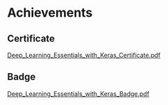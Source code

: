 

# Achievements
## Certificate
[Deep_Learning_Essentials_with_Keras_Certificate.pdf](https://prod-files-secure.s3.us-west-2.amazonaws.com/03e82b26-cccb-4906-bb56-adabcbdc0655/f5cf1405-8a02-49a4-beb6-3d50b033ba6e/Deep_Learning_Essentials_with_Keras_Certificate.pdf?X-Amz-Algorithm=AWS4-HMAC-SHA256&X-Amz-Content-Sha256=UNSIGNED-PAYLOAD&X-Amz-Credential=ASIAZI2LB466WQ55S6D6%2F20250330%2Fus-west-2%2Fs3%2Faws4_request&X-Amz-Date=20250330T004511Z&X-Amz-Expires=3600&X-Amz-Security-Token=IQoJb3JpZ2luX2VjEBcaCXVzLXdlc3QtMiJGMEQCICNzRSr3vAs60M3Po0T7%2FVDjCrauQ9f8h4X2VfMAznIUAiA3nGH0oHcSVVaygMKYUfTFuXeqTOkDj0aVd0BVNkVToyqIBAiA%2F%2F%2F%2F%2F%2F%2F%2F%2F%2F8BEAAaDDYzNzQyMzE4MzgwNSIMOAd%2FRVrTBjo8fP7%2BKtwDwcnhcs2FaIWul1Pa0U3%2FTGK4PxoQL35XlH%2BppDS5duneNf45V1QeaNMmxiKfOqOQ7%2FudYsN2cEDocDVYaf0npE5B8%2FjbyRFCb5IVEzQhR87uTJe8U%2F2hoxSSOe9bwGMz74CNqvbZj8o2pCwm%2BrlzSX%2BdEcGw78mBRXSqAZUF%2FZQJYVWfg5dsHude1%2BobbZGCx0wMbobP1SXkXs8jt0K5eYn5S2Amf%2FgTfK4iQH81xXNq32z126SGJXYMuMLXoUD2eCtssJndQlPSYoJ0Z9f1Hk%2Fzw4TmjNLilkn%2Bfx4hozVTJHVERpFE9sYlykQcfwWdQ8nJs0n%2BTiPZHToN3XKoesC8qKiJFyPmnouFBVLZUuaXsGVl99JQ6IACuWC1m0wRS6sM30q%2BeQiJy2Zn7jFgKMWH1bSFDendHeDP5EGbsFCwxYaHlkKGbBk0hHv9%2B8JD9k35s1sKq05WNfHlVgrj6%2Fmr%2FtUGo26m0lVIMHhKRA2Vwr0MOa9O3kHNqYRA5c8SL5c%2FGsUMmXIkHQ5v%2Fz1q%2FsLETZw12NMvRxC%2FeYtYZGeASkvQBjDV4%2BwTt2PE9%2BPhbY2foFM0GA0XDesC6kA8x3sS3Jl89%2Bzw%2BuEDxne1xBDV3byYeizWUzVdYDgw3P2hvwY6pgFO16b2570WA1Ezlg%2FOtzitq1eKUtQbJBOFJqpg7NkHG1Y0vavg1YiOCpXIFApwSkjNbF91BX6LHJe5QGesdp%2FsYdDNhfQTZHfxuk8LW2yWdi6aspS8dB0TMBw1a5PWYwpSE37pcq8vMCVBPdUvuwtpvIElhsORmiYJQkLWOTWefI7JBb0yvv7Rz2%2BWjCy53qdjB7obDrxblu8tW3m9tEVtsO5B%2BVI5&X-Amz-Signature=e32a1a49434d730a7506ae55d6b530979aa618ed98125e4d02554d46ffb6d262&X-Amz-SignedHeaders=host&x-id=GetObject)
## Badge
[Deep_Learning_Essentials_with_Keras_Badge.pdf](https://prod-files-secure.s3.us-west-2.amazonaws.com/03e82b26-cccb-4906-bb56-adabcbdc0655/5c209097-6d96-477f-a031-edc11aa6225f/Deep_Learning_Essentials_with_Keras_Badge.pdf?X-Amz-Algorithm=AWS4-HMAC-SHA256&X-Amz-Content-Sha256=UNSIGNED-PAYLOAD&X-Amz-Credential=ASIAZI2LB466WQ55S6D6%2F20250330%2Fus-west-2%2Fs3%2Faws4_request&X-Amz-Date=20250330T004511Z&X-Amz-Expires=3600&X-Amz-Security-Token=IQoJb3JpZ2luX2VjEBcaCXVzLXdlc3QtMiJGMEQCICNzRSr3vAs60M3Po0T7%2FVDjCrauQ9f8h4X2VfMAznIUAiA3nGH0oHcSVVaygMKYUfTFuXeqTOkDj0aVd0BVNkVToyqIBAiA%2F%2F%2F%2F%2F%2F%2F%2F%2F%2F8BEAAaDDYzNzQyMzE4MzgwNSIMOAd%2FRVrTBjo8fP7%2BKtwDwcnhcs2FaIWul1Pa0U3%2FTGK4PxoQL35XlH%2BppDS5duneNf45V1QeaNMmxiKfOqOQ7%2FudYsN2cEDocDVYaf0npE5B8%2FjbyRFCb5IVEzQhR87uTJe8U%2F2hoxSSOe9bwGMz74CNqvbZj8o2pCwm%2BrlzSX%2BdEcGw78mBRXSqAZUF%2FZQJYVWfg5dsHude1%2BobbZGCx0wMbobP1SXkXs8jt0K5eYn5S2Amf%2FgTfK4iQH81xXNq32z126SGJXYMuMLXoUD2eCtssJndQlPSYoJ0Z9f1Hk%2Fzw4TmjNLilkn%2Bfx4hozVTJHVERpFE9sYlykQcfwWdQ8nJs0n%2BTiPZHToN3XKoesC8qKiJFyPmnouFBVLZUuaXsGVl99JQ6IACuWC1m0wRS6sM30q%2BeQiJy2Zn7jFgKMWH1bSFDendHeDP5EGbsFCwxYaHlkKGbBk0hHv9%2B8JD9k35s1sKq05WNfHlVgrj6%2Fmr%2FtUGo26m0lVIMHhKRA2Vwr0MOa9O3kHNqYRA5c8SL5c%2FGsUMmXIkHQ5v%2Fz1q%2FsLETZw12NMvRxC%2FeYtYZGeASkvQBjDV4%2BwTt2PE9%2BPhbY2foFM0GA0XDesC6kA8x3sS3Jl89%2Bzw%2BuEDxne1xBDV3byYeizWUzVdYDgw3P2hvwY6pgFO16b2570WA1Ezlg%2FOtzitq1eKUtQbJBOFJqpg7NkHG1Y0vavg1YiOCpXIFApwSkjNbF91BX6LHJe5QGesdp%2FsYdDNhfQTZHfxuk8LW2yWdi6aspS8dB0TMBw1a5PWYwpSE37pcq8vMCVBPdUvuwtpvIElhsORmiYJQkLWOTWefI7JBb0yvv7Rz2%2BWjCy53qdjB7obDrxblu8tW3m9tEVtsO5B%2BVI5&X-Amz-Signature=178cda2e5c0651d9d8607e25ba697aade6aab45dd4a9124a6709d6e1244d5a31&X-Amz-SignedHeaders=host&x-id=GetObject)
